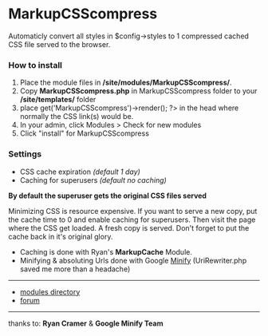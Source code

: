 # MarkupCSScompress

Automaticly convert all styles in $config->styles to 1 compressed cached CSS file served to the browser.

### How to install

1. Place the module files in **/site/modules/MarkupCSScompress/**.
2. Copy **MarkupCSScompress.php** in MarkupCSScompress folder to your **/site/templates/** folder
3. place <?php echo $modules->get('MarkupCSScompress')->render(); ?> in the head where normally the CSS link(s) would be.
4. In your admin, click Modules > Check for new modules
5. Click "install" for MarkupCSScompress

### Settings

- CSS cache expiration *(default 1 day)*
- Caching for superusers *(default no caching)*

**By default the superuser gets the original CSS files served**

Minimizing CSS is resource expensive. If you want to serve a new copy, put the cache time to 0 and enable caching for superusers. Then visit the page where the CSS get loaded. A fresh copy is served. Don't forget to put the cache back in it's original glory.

- Caching is done with Ryan's **MarkupCache** Module.
- Minifying & absoluting Urls done with Google [Minify](https://code.google.com/p/minify/) (UriRewriter.php saved me more than a headache)

---

- [modules directory](http://modules.processwire.com/modules/markup-csscompress/)
- [forum](http://processwire.com/talk/topic/3964-markupcsscompress/)

---

thanks to: **Ryan Cramer** & **Google Minify Team**
